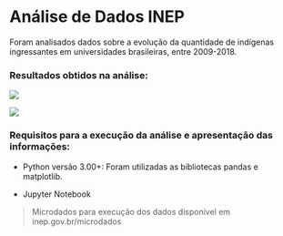 # Análise de Dados INEP

Foram analisados dados sobre a evolução da quantidade de indígenas ingressantes em universidades brasileiras, entre 2009-2018.

### Resultados obtidos na análise:


![
](https://lh3.googleusercontent.com/ewNaQisR68IAnCc7FoO70MIUS6amtonKvAFiR76TLYSBHXnletppYz5-SndnmOezXxU_FZNfkN5f "Evolução: Indígenas Ingressantes em Universidades Brasileiras")

![
](https://lh3.googleusercontent.com/rZIUw1mwbh1dFlrBXnSWfE8pRi7MDHER4S97xvGUQfqhcVSkJGfz9Zp4VSyL7W6MNacNxpIz8vsD "Quantidade de Ingressantes por Etnia em Universidades Brasileiras em 2018")

### Requisitos para a execução da análise e apresentação das informações:

-   Python versão 3.00+: Foram utilizadas as bibliotecas pandas e matplotlib.
    
-   Jupyter Notebook
    

> Microdados para execução dos dados disponivel em inep.gov.br/microdados
